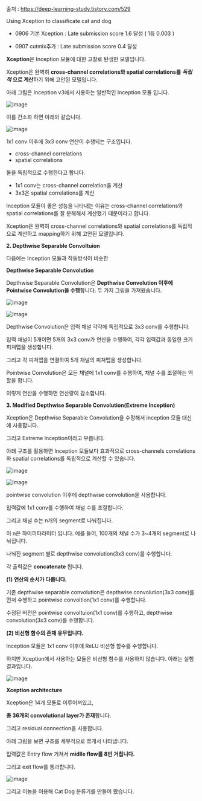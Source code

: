 출처 : https://deep-learning-study.tistory.com/529

Using Xception to classificate cat and dog
 - 0906 기본 Xception : Late submission score 1.6 달성 ( 1등 0.003 )

 - 0907 cutmix추가 : Late submission score 0.4 달성


**Xception**은 Inception 모듈에 대한 고찰로 탄생한 모델입니다. 

Xception은 완벽히 **cross-channel correlations와 spatial correlations를** ***독립적*** **으로 계산**하기 위해 고안된 모델입니다. 

아래 그림은 Inception v3에서 사용하는 일반적인 Inception 모듈 입니다.

![image](https://user-images.githubusercontent.com/67318280/132187784-0049f0d5-5339-41e2-9fbb-4224903a22d6.png)

이를 간소화 하면 아래와 같습니다.

![image](https://user-images.githubusercontent.com/67318280/132187936-1de73982-3d2e-4ac4-a1c3-f6d59a91ff4b.png)

1x1 conv 이후에 3x3 conv 연산이 수행되는 구조입니다.

- cross-channel correlations
- spatial correlations

둘을 독립적으로 수행한다고 합니다. 

- 1x1 conv는 cross-channel correlation을 계산
- 3x3은 spatial correlations를 계산

Inception 모듈이 좋은 성능을 나타내는 이유는 cross-channel correlations와 spatial correlations를 잘 분해해서 계산했기 때문이라고 합니다. 

Xception은 완벽히 cross-channel correlations와 spatial correlations를 독립적으로 계산하고 mapping하기 위해 고안된 모델입니다.

**2. Depthwise Separable Convoltuion**

다음에는 Inception 모듈과 작동방식이 비슷한 

**Depthwise Separable Convolution**

Depthwise Separable Convolution은 **Depthwise Convolution 이후에 Pointwise Convolution을 수행**합니다. 두 가지 그림을 가져왔습니다.

![image](https://user-images.githubusercontent.com/67318280/132188345-f94f4537-b7d0-4d00-8595-5dd7eb2675cd.png)

![image](https://user-images.githubusercontent.com/67318280/132188360-efa01eca-09df-42f1-94f5-9d0c154e4239.png)

Depthwise Convolution은 입력 채널 각각에 독립적으로 3x3 conv를 수행합니다. 

입력 채널이 5개이면 5개의 3x3 conv가 연산을 수행하여, 각각 입력값과 동일한 크기 피쳐맵을 생성합니다. 

그리고 각 피쳐맵을 연결하여 5개 채널의 피쳐맵을 생성합니다. 

Pointwise Convolution은 모든 채널에 1x1 conv를 수행하여, 채널 수를 조절하는 역할을 합니다. 

이렇게 연산을 수행하면 연산량이 감소합니다.

 
**3. Modified Depthwise Separable Convolution(Extreme Inception)**

Xception은 Depthwise Separable Convolution을 수정해서 inception 모듈 대신에 사용합니다. 

그리고 Extreme Inception이라고 부릅니다.

아래 구조를 활용하면 Inception 모듈보다 효과적으로 cross-channels correlations와 spatial correlations를 독립적으로 계산할 수 있습니다.

![image](https://user-images.githubusercontent.com/67318280/132188995-73db4239-5a5b-42fb-be3c-23127e70cd4d.png)

![image](https://user-images.githubusercontent.com/67318280/132189003-39f9d4da-6b82-4253-8d5f-cef8fa725117.png)


pointwise convolution 이후에 depthwise convolution을 사용합니다.

입력값에 1x1 conv를 수행하여 채널 수를 조절합니다. 

그리고 채널 수는 n개의 segment로 나눠집니다. 

이 n은 하이퍼파라미터 입니다. 예를 들어, 100개의 채널 수가 3~4개의 segment로 나눠집니다. 

나눠진 segment 별로 depthwise convolution(3x3 conv)를 수행합니다. 

각 출력값은 **concatenate** 됩니다.


**(1) 연산의 순서가 다릅니다.**

기존 depthwise separable convolution은 depthwise convolution(3x3 conv)를 먼저 수행하고 pointwise convoltion(1x1 conv)를 수행합니다. 

수정된 버전은 pointwise convoltuion(1x1 conv)를 수행하고, depthwise convolution(3x3 conv)를 수행합니다. 

 

**(2) 비선형 함수의 존재 유무입니다.**

Inception 모듈은 1x1 conv 이후에 ReLU 비선형 함수를 수행합니다. 

하지만 Xception에서 사용하는 모듈은 비선형 함수를 사용하지 않습니다. 아래는 실험 결과입니다. 

![image](https://user-images.githubusercontent.com/67318280/132189155-d670ae9c-5f11-4f85-af42-eeb8b3c970ab.png)

**Xception architecture**

Xception은 14개 모듈로 이루어져있고, 

**총 36개의 convolutional layer가 존재**합니다. 

그리고 residual connection을 사용합니다. 

아래 그림을 보면 구조를 세부적으로 쪼개서 나타냅니다. 

입력값은 Entry flow 거쳐서 **midlle flow를 8번 거칩니다.** 

그리고 exit flow를 통과합니다.

![image](https://user-images.githubusercontent.com/67318280/132189245-03b32560-29ce-4826-93b3-85ba21c05f8f.png)

그리고 이놈을 이용해 Cat Dog 분류기를 만들어 봤습니다.









